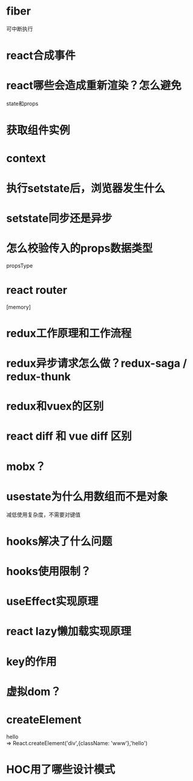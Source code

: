 # fiber
可中断执行

# react合成事件

# react哪些会造成重新渲染？怎么避免
state和props

# 获取组件实例

# context

# 执行setstate后，浏览器发生什么

# setstate同步还是异步

# 怎么校验传入的props数据类型
propsType

# react router
[h5模式]:
[hash模式]: 
[memory]

# redux工作原理和工作流程

# redux异步请求怎么做？redux-saga / redux-thunk

# redux和vuex的区别

# react diff 和 vue diff 区别

# mobx？

# usestate为什么用数组而不是对象
减低使用复杂度，不需要对键值

# hooks解决了什么问题

# hooks使用限制？

# useEffect实现原理

# react lazy懒加载实现原理

# key的作用

# 虚拟dom？

# createElement
<div className='www'>hello</div> => React.createElement('div',{className: 'www'},'hello')

# HOC用了哪些设计模式